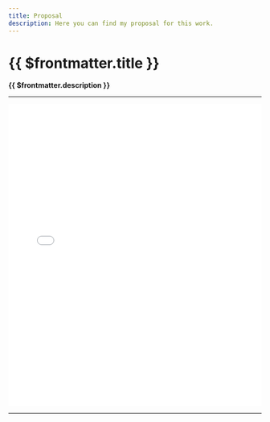 ```yaml
---
title: Proposal
description: Here you can find my proposal for this work.
---
```


# {{ $frontmatter.title }}

**{{ $frontmatter.description }}**

--- 

<iframe src="/proposal.pdf" title="proposalPdf" width="100%" height="600" style="border:none;"></iframe>

---